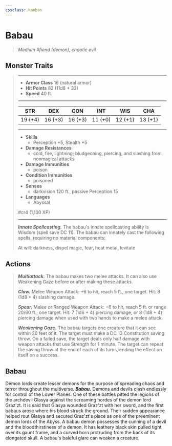 ```yaml
---
cssclass: kanban
---
```


# Babau
>*Medium #fiend (demon), chaotic evil*
## Monster Traits
>___
>- **Armor Class** 16 (natural armor)
>- **Hit Points** 82 (11d8 + 33)
>- **Speed** 40 ft.
>___
>|STR|DEX|CON|INT|WIS|CHA|
>|:---:|:---:|:---:|:---:|:---:|:---:|
>|19 (+4)|16 (+3)|16 (+3)|11 (+0)|12 (+1)|13 (+1)|
>___
>- **Skills**
>	 - Perception +5, Stealth +5
>- **Damage Resistances**
>	 - cold, fire, lightning; bludgeoning, piercing, and slashing from nonmagical attacks
>- **Damage Immunities**
>	 - poison
>- **Condition Immunities**
>	 - poisoned
>- **Senses**
>	 - darkvision 120 ft., passive Perception 15
>- **Languages**
>	 - Abyssal
>
> #cr4 (1,100 XP)
>___
>***Innate Spellcasting.*** The babau's innate spellcasting ability is Wisdom (spell save DC 11). The babau can innately cast the following spells, requiring no material components:  
>
>At will: darkness, dispel magic, fear, heat metal, levitate  
>
## Actions
>***Multiattack.*** The babau makes two melee attacks. It can also use Weakening Gaze before or after making these attacks.  
>
>***Claw.*** Melee Weapon Attack: +6 to hit, reach 5 ft., one target. Hit: 8 (1d8 + 4) slashing damage.  
>
>***Spear.*** Melee  or Ranged Weapon Attack: +6 to hit, reach 5 ft. or range 20/60 ft., one target. Hit: 7 (1d6 + 4) piercing damage, or 8 (1d8 + 4) piercing damage when used with two hands to make a melee attack.  
>
>***Weakening Gaze.*** The babau targets one creature that it can see within 20 feet of it. The target must make a DC 13 Constitution saving throw. On a failed save, the target deals only half damage with weapon attacks that use Strength for 1 minute. The target can repeat the saving throw at the end of each of its turns, ending the effect on itself on a success.
## Babau
Demon lords create lesser demons for the purpose of spreading chaos and terror throughout the multiverse.
***Babau.*** Demons and devils clash endlessly for control of the Lower Planes. One of these battles pitted the legions of the archdevil Glasya against the screaming hordes of the demon lord Graz'zt. It is said that Glasya wounded Graz'zt with her sword, and the first babaus arose where his blood struck the ground. Their sudden appearance helped rout Glasya and secured Graz'zt's place as one of the preeminent demon lords of the Abyss.
A babau demon possesses the cunning of a devil and the bloodthirstiness of a demon. It has leathery black skin pulled tight over its gaunt frame, and a curved horn protruding from the back of its elongated skull. A babau's baleful glare can weaken a creature.